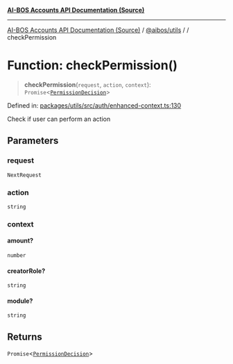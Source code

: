 [**AI-BOS Accounts API Documentation (Source)**](../../../README.md)

***

[AI-BOS Accounts API Documentation (Source)](../../../README.md) / [@aibos/utils](../README.md) / [](../README.md) / checkPermission

# Function: checkPermission()

> **checkPermission**(`request`, `action`, `context`): `Promise`\<[`PermissionDecision`](../interfaces/PermissionDecision.md)\>

Defined in: [packages/utils/src/auth/enhanced-context.ts:130](https://github.com/pohlai88/accounts/blob/48103fb36d28b2b9bfb33472b6de2f719773cde9/packages/utils/src/auth/enhanced-context.ts#L130)

Check if user can perform an action

## Parameters

### request

`NextRequest`

### action

`string`

### context

#### amount?

`number`

#### creatorRole?

`string`

#### module?

`string`

## Returns

`Promise`\<[`PermissionDecision`](../interfaces/PermissionDecision.md)\>
